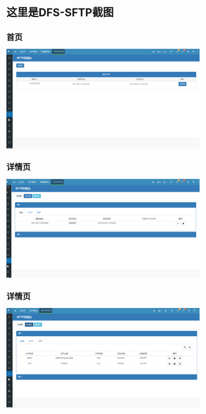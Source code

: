 <!--
 * @Description: In User Settings Edit
 * @Author: your name
 * @Date: 2019-09-04 23:20:03
 * @LastEditTime: 2019-09-04 23:27:11
 * @LastEditors: Please set LastEditors
 -->
# 这里是DFS-SFTP截图
## 首页
![Alt text](0.png)
## 详情页
![Alt text](1.png)
## 详情页
![Alt text](2.png)